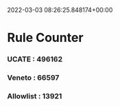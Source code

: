 2022-03-03 08:26:25.848174+00:00
# Rule Counter 
 ### UCATE : 496162

 ### Veneto : 66597

 ### Allowlist : 13921
